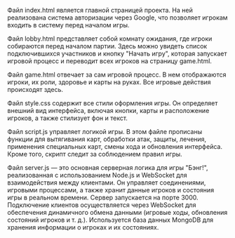 Файл index.html является главной страницей проекта. На ней реализована система авторизации через Google, что позволяет игрокам входить в систему перед началом игры.

Файл lobby.html представляет собой комнату ожидания, где игроки собираются перед началом партии. Здесь можно увидеть список подключившихся участников и кнопку "Начать игру", которая запускает игровой процесс и переводит всех игроков на страницу game.html.

Файл game.html отвечает за сам игровой процесс. В нем отображаются игроки, их роли, здоровье и карты на руках. Все игровые действия происходят здесь.

Файл style.css содержит все стили оформления игры. Он определяет внешний вид интерфейса, включая кнопки, карты и расположение игроков, а также стилизует фон и текст.

Файл script.js управляет логикой игры. В этом файле прописаны функции для вытягивания карт, обработки атак, защиты, лечения, применения специальных карт, смены хода и обновления интерфейса. Кроме того, скрипт следит за соблюдением правил игры.

Файл server.js — это основная серверная логика для игры "Бэнг!", реализованная с использованием Node.js и WebSocket для взаимодействия между клиентами. Он управляет соединениями, игровыми процессами, а также хранит данные игроков и состояния игры в реальном времени.
Сервер запускается на порте 3000. Подключение клиентов осуществляется через WebSocket для обеспечения динамичного обмена данными (игровые ходы, обновления состояний игроков и т. д.). Используется база данных MongoDB для хранения информации о игроках и их состояниях.
